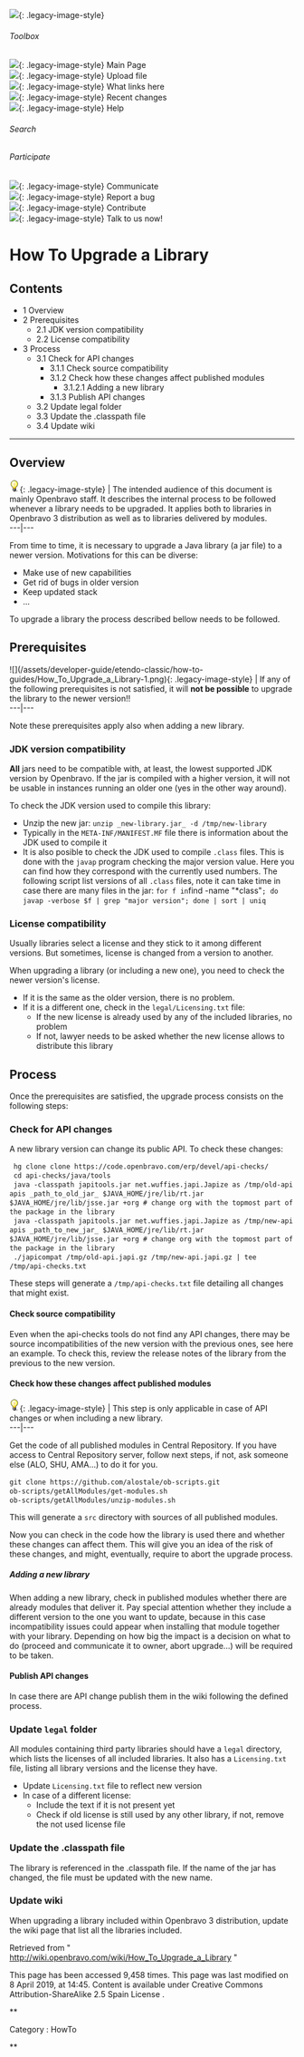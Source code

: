 ![](skins/openbravo/images/social-blogs-sidebar-banner.png){: .legacy-image-style}

######  Toolbox

![](skins/openbravo/images/flecha1.jpg){: .legacy-image-style} Main Page  
![](skins/openbravo/images/flecha1.jpg){: .legacy-image-style} Upload file  
![](skins/openbravo/images/flecha1.jpg){: .legacy-image-style} What links here  
![](skins/openbravo/images/flecha1.jpg){: .legacy-image-style} Recent changes  
![](skins/openbravo/images/flecha1.jpg){: .legacy-image-style} Help  
  
  

######  Search

######  Participate

![](skins/openbravo/images/flecha1.jpg){: .legacy-image-style} Communicate  
![](skins/openbravo/images/flecha1.jpg){: .legacy-image-style} Report a bug  
![](skins/openbravo/images/flecha1.jpg){: .legacy-image-style} Contribute  
![](skins/openbravo/images/flecha1.jpg){: .legacy-image-style} Talk to us now!  

  

#  How To Upgrade a Library

##  Contents

  * 1  Overview 
  * 2  Prerequisites 
    * 2.1  JDK version compatibility 
    * 2.2  License compatibility 
  * 3  Process 
    * 3.1  Check for API changes 
      * 3.1.1  Check source compatibility 
      * 3.1.2  Check how these changes affect published modules 
        * 3.1.2.1  Adding a new library 
      * 3.1.3  Publish API changes 
    * 3.2  Update legal folder 
    * 3.3  Update the .classpath file 
    * 3.4  Update wiki 

  
---  
  
##  Overview

![](/assets/developer-guide/etendo-classic/how-to-guides/Bulbgraph.png){: .legacy-image-style} |  The
intended audience of this document is mainly Openbravo staff. It describes the
internal process to be followed whenever a library needs to be upgraded. It
applies both to libraries in Openbravo 3 distribution as well as to libraries
delivered by modules.  
---|---  
  
From time to time, it is necessary to upgrade a Java library (a jar file) to a
newer version. Motivations for this can be diverse:

  * Make use of new capabilities 
  * Get rid of bugs in older version 
  * Keep updated stack 
  * ... 

To upgrade a library the process described bellow needs to be followed.

##  Prerequisites

![](/assets/developer-guide/etendo-classic/how-to-
guides/How_To_Upgrade_a_Library-1.png){: .legacy-image-style} |  If any of the following
prerequisites is not satisfied, it will **not be possible** to upgrade the
library to the newer version!!  
---|---  
  
Note these prerequisites apply also when adding a new library.

###  JDK version compatibility

**All** jars need to be compatible with, at least, the  lowest supported JDK
version  by Openbravo. If the jar is compiled with a higher version, it will
not be usable in instances running an older one (yes in the other way around).

To check the JDK version used to compile this library:

  * Unzip the new jar: ` unzip _new-library.jar_ -d /tmp/new-library `
  * Typically in the ` META-INF/MANIFEST.MF ` file there is information about the JDK used to compile it 
  * It is also posible to check the JDK used to compile ` .class ` files. This is done with the ` javap ` program checking the major version value.  Here  you can find how they correspond with the currently used numbers. The following script list versions of all ` .class ` files, note it can take time in case there are many files in the jar: ` for f in `find -name "*class"`; do javap -verbose $f | grep "major version"; done | sort | uniq `

###  License compatibility

Usually libraries select a license and they stick to it among different
versions. But sometimes, license is changed from a version to another.

When upgrading a library (or including a new one), you need to check the newer
version's license.

  * If it is the same as the older version, there is no problem. 
  * If it is a different one, check in the ` legal/Licensing.txt ` file: 
    * If the new license is already used by any of the included libraries, no problem 
    * If not, lawyer needs to be asked whether the new license allows to distribute this library 

##  Process

Once the prerequisites are satisfied, the upgrade process consists on the
following steps:

###  Check for API changes

A new library version can change its public API. To check these changes:

    
    
     hg clone clone https://code.openbravo.com/erp/devel/api-checks/
     cd api-checks/java/tools
     java -classpath japitools.jar net.wuffies.japi.Japize as /tmp/old-api apis _path_to_old_jar_ $JAVA_HOME/jre/lib/rt.jar $JAVA_HOME/jre/lib/jsse.jar +org # change org with the topmost part of the package in the library
     java -classpath japitools.jar net.wuffies.japi.Japize as /tmp/new-api apis _path_to_new_jar_ $JAVA_HOME/jre/lib/rt.jar $JAVA_HOME/jre/lib/jsse.jar +org # change org with the topmost part of the package in the library
     ./japicompat /tmp/old-api.japi.gz /tmp/new-api.japi.gz | tee /tmp/api-checks.txt
    

These steps will generate a ` /tmp/api-checks.txt ` file detailing all changes
that might exist.

####  Check source compatibility

Even when the api-checks tools do not find any API changes, there may be
source incompatibilities of the new version with the previous ones, see  here
an example. To check this, review the release notes of the library from the
previous to the new version.

####  Check how these changes affect published modules

![](/assets/developer-guide/etendo-classic/how-to-guides/Bulbgraph.png){: .legacy-image-style} |
This step is only applicable in case of API changes or when including a new
library.  
---|---  
  
Get the code of all published modules in Central Repository. If you have
access to Central Repository server, follow next steps, if not, ask someone
else (ALO, SHU, AMA...) to do it for you.

    
    
    git clone https://github.com/alostale/ob-scripts.git
    ob-scripts/getAllModules/get-modules.sh
    ob-scripts/getAllModules/unzip-modules.sh
    

This will generate a ` src ` directory with sources of all published modules.

Now you can check in the code how the library is used there and whether these
changes can affect them. This will give you an idea of the risk of these
changes, and might, eventually, require to abort the upgrade process.

#####  Adding a new library

When adding a new library, check in published modules whether there are
already modules that deliver it. Pay special attention whether they include a
different version to the one you want to update, because in this case
incompatibility issues could appear when installing that module together with
your library. Depending on how big the impact is a decision on what to do
(proceed and communicate it to owner, abort upgrade...) will be required to be
taken.

####  Publish API changes

In case there are API change publish them in the  wiki  following the defined
process.

###  Update ` legal ` folder

All modules containing third party libraries should have a ` legal `
directory, which lists the licenses of all included libraries. It also has a `
Licensing.txt ` file, listing all library versions and the license they have.

  * Update ` Licensing.txt ` file to reflect new version 
  * In case of a different license: 
    * Include the text if it is not present yet 
    * Check if old license is still used by any other library, if not, remove the not used license file 

###  Update the .classpath file

The library is referenced in the .classpath file. If the name of the jar has
changed, the file must be updated with the new name.

###  Update wiki

When upgrading a library included within Openbravo 3 distribution, update the
wiki page  that list all the libraries included.

Retrieved from "  http://wiki.openbravo.com/wiki/How_To_Upgrade_a_Library  "

This page has been accessed 9,458 times. This page was last modified on 8
April 2019, at 14:45. Content is available under  Creative Commons
Attribution-ShareAlike 2.5 Spain License  .

  
**

Category  :  HowTo

**

